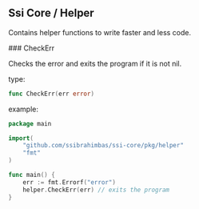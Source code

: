 ## Ssi Core / Helper

Contains helper functions to write faster and less code.

### CheckErr

Checks the error and exits the program if it is not nil.

type:

```go
func CheckErr(err error)
```

example:

```go
package main

import(
    "github.com/ssibrahimbas/ssi-core/pkg/helper"
    "fmt"
)

func main() {
    err := fmt.Errorf("error")
    helper.CheckErr(err) // exits the program
}
```
